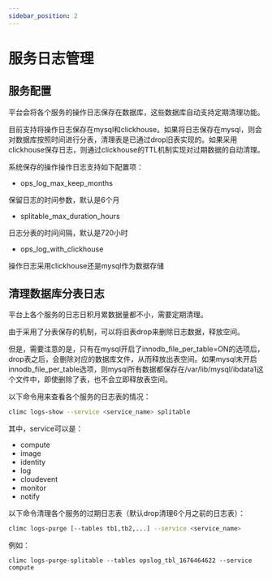 ```yaml
---
sidebar_position: 2
---
```


# 服务日志管理

## 服务配置

平台会将各个服务的操作日志保存在数据库，这些数据库自动支持定期清理功能。

目前支持将操作日志保存在mysql和clickhouse。如果将日志保存在mysql，则会对数据库按照时间进行分表，清理表是已通过drop旧表实现的。如果采用clickhouse保存日志，则通过clickhouse的TTL机制实现对过期数据的自动清理。

系统保存的操作操作日志支持如下配置项：

* ops_log_max_keep_months

保留日志的时间参数，默认是6个月

* splitable_max_duration_hours

日志分表的时间间隔，默认是720小时

* ops_log_with_clickhouse

操作日志采用clickhouse还是mysql作为数据存储

## 清理数据库分表日志

平台上各个服务的日志日积月累数据量都不小，需要定期清理。

由于采用了分表保存的机制，可以将旧表drop来删除日志数据，释放空间。

但是，需要注意的是，只有在mysql开启了innodb_file_per_table=ON的选项后，drop表之后，会删除对应的数据库文件，从而释放出表空间。如果mysql未开启innodb_file_per_table选项，则mysql所有数据都保存在/var/lib/mysql/ibdata1这个文件中，即使删除了表，也不会立即释放表空间。

以下命令用来查看各个服务的日志表的情况：

```bash
climc logs-show --service <service_name> splitable
```

其中，service可以是：

* compute
* image
* identity
* log
* cloudevent
* monitor
* notify

以下命令清理各个服务的过期日志表（默认drop清理6个月之前的日志表）：

```bash
climc logs-purge [--tables tb1,tb2,...] --service <service_name>
```

例如：

```
climc logs-purge-splitable --tables opslog_tbl_1676464622 --service compute
```
